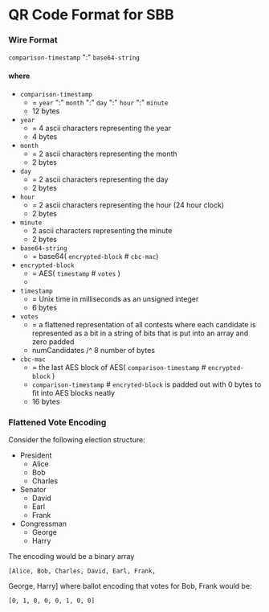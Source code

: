 # QR Code Format for SBB

### Wire Format

`comparison-timestamp` ":" `base64-string`

#### where

- `comparison-timestamp`
  - = `year` ":" `month` ":" `day` ":" `hour` ":" `minute`
  - 12 bytes
- `year`
  - = 4 ascii characters representing the year
  - 4 bytes
- `month`
  - = 2 ascii characters representing the month
  - 2 bytes
- `day`
  - = 2 ascii characters representing the day
  - 2 bytes
- `hour`
  - = 2 ascii characters representing the hour (24 hour clock)
  - 2 bytes
- `minute`
  - 2 ascii characters representing the minute
  - 2 bytes
- `base64-string`
  - = base64( `encrypted-block` # `cbc-mac`)
- `encrypted-block`
  - = AES( `timestamp` # `votes` )
  -
- `timestamp`
  - = Unix time in milliseconds as an unsigned integer
  - 6 bytes
- `votes`
  - = a flattened representation of all contests where each candidate is
    represented as a bit in a string of bits that is put into an array and zero
    padded
  - numCandidates /^ 8 number of bytes
- `cbc-mac`
  - = the last AES block of AES( `comparison-timestamp` # `encrypted-block` )
  - `comparison-timestamp` # `encryted-block` is padded out with 0 bytes to fit
    into AES blocks neatly
  - 16 bytes

### Flattened Vote Encoding

Consider the following election structure:

- President
  - Alice
  - Bob
  - Charles
- Senator
  - David
  - Earl
  - Frank
- Congressman
  - George
  - Harry

The encoding would be a binary array

```
[Alice, Bob, Charles, David, Earl, Frank,
```

George, Harry] where ballot encoding that votes for Bob, Frank would be:

```
[0, 1, 0, 0, 0, 1, 0, 0]
```

